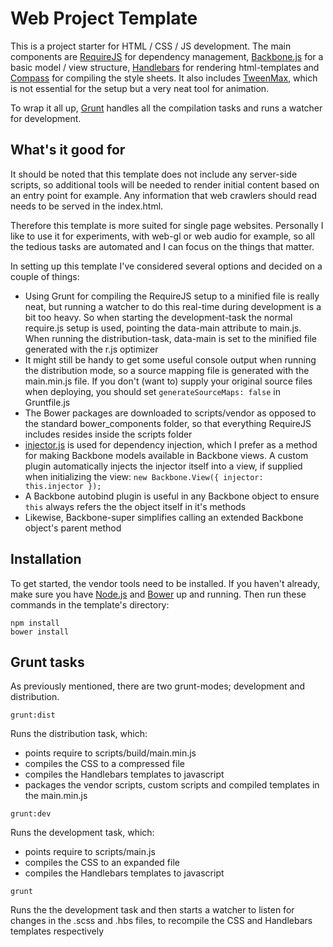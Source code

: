 # Web Project Template
This is a project starter for HTML / CSS / JS development. The main components are [RequireJS](http://requirejs.org/)
for dependency management, [Backbone.js](http://backbonejs.org/) for a basic model / view structure,
[Handlebars](http://handlebarsjs.com/) for rendering html-templates and [Compass](http://compass-style.org/) for
compiling the style sheets. It also includes [TweenMax](http://greensock.com/tweenmax), which is not
essential for the setup but a very neat tool for animation.

To wrap it all up, [Grunt](http://gruntjs.com/) handles all the compilation tasks and runs a watcher for development.

## What's it good for
It should be noted that this template does not include any server-side scripts, so additional tools will be needed to
render initial content based on an entry point for example. Any information that web crawlers should read needs to be
served in the index.html.

Therefore this template is more suited for single page websites. Personally I like to use it for experiments, with
web-gl or web audio for example, so all the tedious tasks are automated and I can focus on the things that matter.

In setting up this template I've considered several options and decided on a couple of things:
- Using Grunt for compiling the RequireJS setup to a minified file is really neat, but running a watcher to do this
real-time during development is a bit too heavy. So when starting the development-task the normal require.js setup is
used, pointing the data-main attribute to main.js. When running the distribution-task, data-main is set to the minified
file generated with the r.js optimizer
- It might still be handy to get some useful console output when running the distribution mode, so a source mapping file
is generated with the main.min.js file. If you don't (want to) supply your original source files when deploying,
you should set `generateSourceMaps: false` in Gruntfile.js
- The Bower packages are downloaded to scripts/vendor as opposed to the standard bower_components folder, so that
everything RequireJS includes resides inside the scripts folder
- [injector.js](https://github.com/biggerboat/injector.js) is used for dependency injection, which I prefer as a method
for making Backbone models available in Backbone views. A custom plugin automatically injects the injector itself into
a view, if supplied when initializing the view: `new Backbone.View({ injector: this.injector });`
- A Backbone autobind plugin is useful in any Backbone object to ensure `this` always refers the the object itself in
it's methods
- Likewise, Backbone-super simplifies calling an extended Backbone object's parent method

## Installation
To get started, the vendor tools need to be installed. If you haven't already, make sure you have
[Node.js](http://nodejs.org/) and [Bower](http://bower.io/) up and running.
Then run these commands in the template's directory:
```
npm install
bower install
```

## Grunt tasks
As previously mentioned, there are two grunt-modes; development and distribution.
```
grunt:dist
```
Runs the distribution task, which:
- points require to scripts/build/main.min.js
- compiles the CSS to a compressed file
- compiles the Handlebars templates to javascript
- packages the vendor scripts, custom scripts and compiled templates in the main.min.js
```
grunt:dev
```
Runs the development task, which:
- points require to scripts/main.js
- compiles the CSS to an expanded file
- compiles the Handlebars templates to javascript
```
grunt
```
Runs the the development task and then starts a watcher to listen for changes in the
.scss and .hbs files, to recompile the CSS and Handlebars templates respectively
